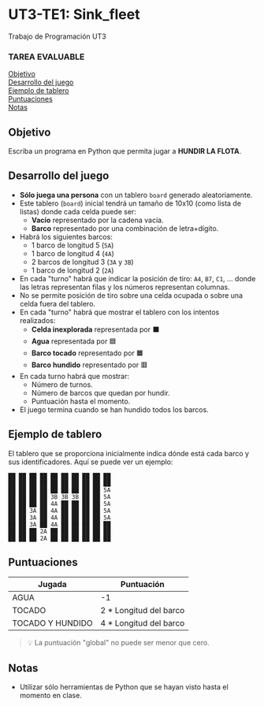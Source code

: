 # UT3-TE1: Sink_fleet
Trabajo de Programación UT3


### TAREA EVALUABLE

[Objetivo](#objetivo)  
[Desarrollo del juego](#desarrollo-del-juego)  
[Ejemplo de tablero](#ejemplo-de-tablero)  
[Puntuaciones](#puntuaciones)   
[Notas](#notas)

## Objetivo

Escriba un programa en Python que permita jugar a **HUNDIR LA FLOTA**.

## Desarrollo del juego

- **Sólo juega una persona** con un tablero `board` generado aleatoriamente.
- Este tablero (`board`) inicial tendrá un tamaño de 10x10 (como lista de listas) donde cada celda puede ser:
  - **Vacío** representado por la cadena vacía.
  - **Barco** representado por una combinación de letra+dígito.
- Habrá los siguientes barcos:
  - 1 barco de longitud 5 (`5A`)
  - 1 barco de longitud 4 (`4A`)
  - 2 barcos de longitud 3 (`3A` y `3B`)
  - 1 barco de longitud 2 (`2A`)
- En cada "turno" habrá que indicar la posición de tiro: `A4`, `B7`, `C1`, ... donde las letras representan filas y los números representan columnas.
- No se permite posición de tiro sobre una celda ocupada o sobre una celda fuera del tablero.
- En cada "turno" habrá que mostrar el tablero con los intentos realizados:
  - **Celda inexplorada** representada por ⬛
  - **Agua** representada por 🟦
  - **Barco tocado** representado por 🟧
  - **Barco hundido** representado por 🟥
- En cada turno habrá que mostrar:
  - Número de turnos.
  - Número de barcos que quedan por hundir.
  - Puntuación hasta el momento.
- El juego termina cuando se han hundido todos los barcos.

## Ejemplo de tablero

El tablero que se proporciona inicialmente indica dónde está cada barco y sus identificadores. Aquí se puede ver un ejemplo:

```
██ ██ ██ ██ ██ ██ ██ ██ ██ ██
██ ██ ██ ██ ██ ██ ██ ██ ██ ██
██ ██ ██ ██ ██ ██ ██ ██ ██ 5A
██ ██ ██ ██ 3B 3B 3B ██ ██ 5A
██ ██ ██ ██ 4A ██ ██ ██ ██ 5A
██ ██ 3A ██ 4A ██ ██ ██ ██ 5A
██ ██ 3A ██ 4A ██ ██ ██ ██ 5A
██ ██ 3A ██ 4A ██ ██ ██ ██ ██
██ ██ ██ 2A ██ ██ ██ ██ ██ ██
██ ██ ██ 2A ██ ██ ██ ██ ██ ██
```

## Puntuaciones

| Jugada           | Puntuación              |
| ---------------- | ----------------------- |
| AGUA             | -1                      |
| TOCADO           | 2 \* Longitud del barco |
| TOCADO Y HUNDIDO | 4 \* Longitud del barco |

> 💡 La puntuación "global" no puede ser menor que cero.

## Notas

- Utilizar sólo herramientas de Python que se hayan visto hasta el momento en clase.
